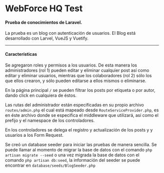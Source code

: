 # WebForce HQ Test


#### Prueba de conocimientos de Laravel.

La prueba es un blog con autenticación de usuarios. El Blog
está desarrollado con Larvel, VueJS y Vuetify.

---

#### Características

Se agregaron roles y permisos a los usuarios. De esta
manera los administradores (rol 1) pueden editar y eliminar cualquier post así como editar y eliminar usuarios, mientras
que los colaboradores (rol 2) sólo los que ellos crearon, y sólo pueden editarse a ellos mismos o eliminarse. 

En la página principal `/` se pueden filtrar los posts por etiqueta o por
autor, dando click en cualquiera de éstos. 

Las rutas del administrador están especificadas en su propio
archivo `routes/admin.php` el cual está mapeado desde `RouteServiceProvider.php`,
es en éste archivo donde se especifica el middleware que utilizará, así como
el prefijo y el namespace de los controladores.

En los controladores se delega el registro y actualización de los posts y
y usuarios a los Form Request.

Se creó un database seeder para iniciar las pruebas de manera sencilla. Se
puede llamar al momento de migrar la base de datos con el comando
`php artisan migrate --seed` o una vez migrada la base de datos
con el comando `php artisan db:seed`, la información del seeder se puede
encontrar en `database/seeds/BlogSeeder.php`


